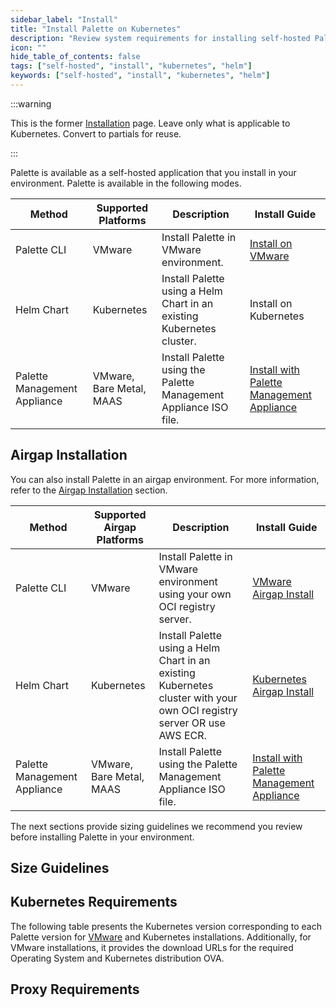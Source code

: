 ```yaml
---
sidebar_label: "Install"
title: "Install Palette on Kubernetes"
description: "Review system requirements for installing self-hosted Palette on an existing Kubernetes cluster."
icon: ""
hide_table_of_contents: false
tags: ["self-hosted", "install", "kubernetes", "helm"]
keywords: ["self-hosted", "install", "kubernetes", "helm"]
---
```


:::warning

This is the former [Installation](https://docs.spectrocloud.com/enterprise-version/install-palette/) page. Leave only
what is applicable to Kubernetes. Convert to partials for reuse.

:::

Palette is available as a self-hosted application that you install in your environment. Palette is available in the
following modes.

| **Method**                               | **Supported Platforms**  | **Description**                                                       | **Install Guide**                                                                  |
| ---------------------------------------- | ------------------------ | --------------------------------------------------------------------- | ---------------------------------------------------------------------------------- |
| Palette CLI                              | VMware                   | Install Palette in VMware environment.                                | [Install on VMware](../../vmware/install/install.md)                               |
| Helm Chart                               | Kubernetes               | Install Palette using a Helm Chart in an existing Kubernetes cluster. | Install on Kubernetes                                                              |
| <TpBadge /> Palette Management Appliance | VMware, Bare Metal, MAAS | Install Palette using the Palette Management Appliance ISO file.      | [Install with Palette Management Appliance](../../management-appliance/install.md) |

## Airgap Installation

You can also install Palette in an airgap environment. For more information, refer to the
[Airgap Installation](./airgap.md) section.

| **Method**                               | **Supported Airgap Platforms** | **Description**                                                                                                        | **Install Guide**                                                                  |
| ---------------------------------------- | ------------------------------ | ---------------------------------------------------------------------------------------------------------------------- | ---------------------------------------------------------------------------------- |
| Palette CLI                              | VMware                         | Install Palette in VMware environment using your own OCI registry server.                                              | [VMware Airgap Install](../../vmware/install/airgap.md)                            |
| Helm Chart                               | Kubernetes                     | Install Palette using a Helm Chart in an existing Kubernetes cluster with your own OCI registry server OR use AWS ECR. | [Kubernetes Airgap Install](./airgap.md)                                           |
| <TpBadge /> Palette Management Appliance | VMware, Bare Metal, MAAS       | Install Palette using the Palette Management Appliance ISO file.                                                       | [Install with Palette Management Appliance](../../management-appliance/install.md) |

The next sections provide sizing guidelines we recommend you review before installing Palette in your environment.

## Size Guidelines

<PartialsComponent
  category="self-hosted"
  name="size-guidelines-helm-cli"
  edition="Palette"
  app="Palette Management Appliance"
/>

## Kubernetes Requirements

<!-- prettier-ignore-start -->

The following table presents the Kubernetes version corresponding to each Palette version for
[VMware](../../vmware/install/install.md) and
Kubernetes installations.
Additionally, for VMware installations, it provides the download URLs for the required Operating System and Kubernetes
distribution OVA.

<!-- prettier-ignore-end -->

<Tabs>
<TabItem label="VMware" value="VMware">

<PartialsComponent category="self-hosted" name="palette-vmware-kubernetes-versions" />

</TabItem>

<TabItem label="Kubernetes" value="Kubernetes">

<PartialsComponent category="self-hosted-and-vertex" name="palette-kubernetes-versions" />

</TabItem>
</Tabs>

## Proxy Requirements

<PartialsComponent category="self-hosted" name="required-domains" edition="Palette" />
